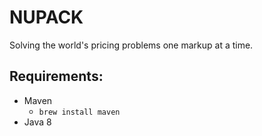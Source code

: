 # NUPACK
Solving the world's pricing problems one markup at a time.


## Requirements:

- Maven
  - `brew install maven`
- Java 8


